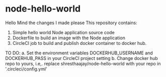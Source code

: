 # node-hello-world

Hello Mind the changes I made please
This repository contains:
1. Simple hello world Node application source code
2. Dockerfile to build an image with the Node application
3. CircleCI job to build and publish docker container to docker hub.

TO DO:
a. Set the environment variables DOCKERHUB_USERNAME and DOCKERHUB_PASS in your CircleCI project setting
b. Change docker hub repo to yours, i.e,. replace shresthaajay/node-hello-world with your repo in '.circleci/config.yml'


